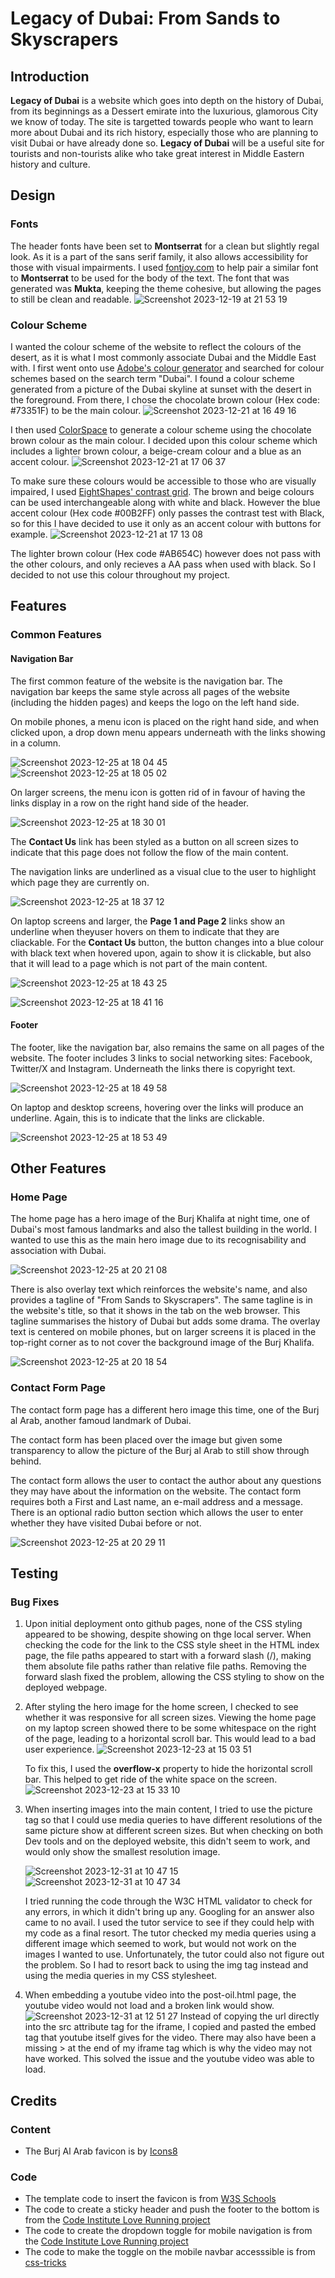 # Legacy of Dubai: From Sands to Skyscrapers
## Introduction
**Legacy of Dubai** is a website which goes into depth on the history of Dubai, from its beginnings as a Dessert emirate into the luxurious, glamorous City we know of today. The site is targetted towards people who want to learn more about Dubai and its rich history, especially those who are planning to visit Dubai or have already done so. **Legacy of Dubai** will be a useful site for tourists and non-tourists alike who take great interest in Middle Eastern history and culture.

## Design
### Fonts

The header fonts have been set to **Montserrat** for a clean but slightly regal look. As it is a part of the sans serif family, it also allows accessibility for those with visual impairments. I used [fontjoy.com](fontjoy.com) to help pair a similar font to **Montserrat** to be used for the body of the text. The font that was generated was **Mukta**, keeping the theme cohesive, but allowing the pages to still be clean and readable.
![Screenshot 2023-12-19 at 21 53 19](https://github.com/mariam138/legacy-of-dubai/assets/150139337/16e55cef-8427-4a0b-b133-d1b277a4bd44)

### Colour Scheme

I wanted the colour scheme of the website to reflect the colours of the desert, as it is what I most commonly associate Dubai and the Middle East with. I first went onto use [Adobe's colour generator](https://color.adobe.com/explore) and searched for colour schemes based on the search term "Dubai". I found a colour scheme generated from a picture of the Dubai skyline at sunset with the desert in the foreground. From there, I chose the chocolate brown colour (Hex code: #73351F) to be the main colour.
![Screenshot 2023-12-21 at 16 49 16](https://github.com/mariam138/legacy-of-dubai/assets/150139337/d1bcd012-fdfe-4c1b-8507-94d6a0c7449b)

I then used [ColorSpace](https://mycolor.space/) to generate a colour scheme using the chocolate brown colour as the main colour. I decided upon this colour scheme which includes a lighter brown colour, a beige-cream colour and a blue as an accent colour.
![Screenshot 2023-12-21 at 17 06 37](https://github.com/mariam138/legacy-of-dubai/assets/150139337/c274b7a4-580a-4fc4-8c90-871ccd10eada)

To make sure these colours would be accessible to those who are visually impaired, I used [EightShapes' contrast grid](https://contrast-grid.eightshapes.com/). The brown and beige colours can be used interchangeable along with white and black. However the blue accent colour (Hex code #00B2FF) only passes the contrast test with Black, so for this I have decided to use it only as an accent colour with buttons for example. ![Screenshot 2023-12-21 at 17 13 08](https://github.com/mariam138/legacy-of-dubai/assets/150139337/53c65327-1b95-4206-a170-ce81ec4ba1a2)

The lighter brown colour (Hex code #AB654C) however does not pass with the other colours, and only recieves a AA pass when used with black. So I decided to not use this colour throughout my project. 

## Features
### Common Features

#### Navigation Bar
The first common feature of the website is the navigation bar. The navigation bar keeps the same style across all pages of the website (including the hidden pages) and keeps the logo on the left hand side.

On mobile phones, a menu icon is placed on the right hand side, and when clicked upon, a drop down menu appears underneath with the links showing in a column.

![Screenshot 2023-12-25 at 18 04 45](https://github.com/mariam138/legacy-of-dubai/assets/150139337/79364e15-c74c-4932-8393-0a8254835902)
![Screenshot 2023-12-25 at 18 05 02](https://github.com/mariam138/legacy-of-dubai/assets/150139337/3180a10a-7342-4c95-b3a2-01add7b4f95a)

On larger screens, the menu icon is gotten rid of in favour of having the links display in a row on the right hand side of the header.

![Screenshot 2023-12-25 at 18 30 01](https://github.com/mariam138/legacy-of-dubai/assets/150139337/3f7a81da-138a-46ba-ab86-9275f2e98dae)

The **Contact Us** link has been styled as a button on all screen sizes to indicate that this page does not follow the flow of the main content. 

The navigation links are underlined as a visual clue to the user to highlight which page they are currently on.

![Screenshot 2023-12-25 at 18 37 12](https://github.com/mariam138/legacy-of-dubai/assets/150139337/fa65326b-3cb5-4734-960c-a142f11130d2)

On laptop screens and larger, the **Page 1 and Page 2** links show an underline when theyuser hovers on them to indicate that they are cliackable. For the **Contact Us** button, the button changes into a blue colour with black text when hovered upon, again to show it is clickable, but also that it will lead to a page which is not part of the main content.

![Screenshot 2023-12-25 at 18 43 25](https://github.com/mariam138/legacy-of-dubai/assets/150139337/c5f5a36f-0ee6-40c9-9b74-f87faa4eae59)

![Screenshot 2023-12-25 at 18 41 16](https://github.com/mariam138/legacy-of-dubai/assets/150139337/72ee1c25-cab4-4bec-aac3-9eccb3237813)

#### Footer

The footer, like the navigation bar, also remains the same on all pages of the website. The footer includes 3 links to social networking sites: Facebook, Twitter/X and Instagram. Underneath the links there is copyright text. 

![Screenshot 2023-12-25 at 18 49 58](https://github.com/mariam138/legacy-of-dubai/assets/150139337/1e1d4dd0-528c-42d2-9692-6d5e67ecea33)

On laptop and desktop screens, hovering over the links will produce an underline. Again, this is to indicate that the links are clickable.

![Screenshot 2023-12-25 at 18 53 49](https://github.com/mariam138/legacy-of-dubai/assets/150139337/bef8b79c-1411-4eed-aa9e-7d019f4a1c94)

## Other Features
### Home Page

The home page has a hero image of the Burj Khalifa at night time, one  of Dubai's most famous landmarks and also the tallest building in the world. I wanted to use this as the main hero image due to its recognisability and association with Dubai. 

![Screenshot 2023-12-25 at 20 21 08](https://github.com/mariam138/legacy-of-dubai/assets/150139337/f0c49481-d894-411a-96ae-9d040e006ac0)

There is also overlay text which reinforces the website's name, and also provides a tagline of "From Sands to Skyscrapers". The same tagline is in the website's title, so that it shows in the tab on the web browser. This tagline summarises the history of Dubai but adds some drama. <!--reword this please).--> The overlay text is centered on mobile phones, but on larger screens it is placed in the top-right corner as to not cover the background image of the Burj Khalifa. 

![Screenshot 2023-12-25 at 20 18 54](https://github.com/mariam138/legacy-of-dubai/assets/150139337/70507472-5b44-4e53-8a63-d680a2e97eb7)

<!-- Add section here about the introduction text underneath once it's been made responsive and been re-written.-->

### Contact Form Page

The contact form page has a different hero image this time, one of the Burj al Arab, another famoud landmark of Dubai. 

The contact form has been placed over the image but given some transparency to allow the picture of the Burj al Arab to still show through behind. 

The contact form allows the user to contact the author <!--?--> about any questions they may have about the information on the website. The contact form requires both a First and Last name, an e-mail address and a message. There is an optional radio button section which allows the user to enter whether they have visited Dubai before or not.

![Screenshot 2023-12-25 at 20 29 11](https://github.com/mariam138/legacy-of-dubai/assets/150139337/3504b4df-8913-41bf-8f9c-170993243706)


## Testing

### Bug Fixes

1. Upon initial deployment onto github pages, none of the CSS styling appeared to be showing, despite showing on thge local server. When checking the code for the link to the CSS style sheet in the HTML index page, the file paths appeared to start with a forward slash (/), making them absolute file paths rather than relative file paths. Removing the forward slash fixed the problem, allowing the CSS  styling to show on the deployed webpage.

2. After styling the hero image for the home screen, I checked to see whether it was responsive for all screen sizes. Viewing the home page on my laptop screen showed there to be some whitespace on the right of the page, leading to a horizontal scroll bar. This would lead to a bad user experience. 
![Screenshot 2023-12-23 at 15 03 51](https://github.com/mariam138/legacy-of-dubai/assets/150139337/d3d65a43-5d60-4c2e-8000-22db718f0d68)

    To fix this, I used the **overflow-x** property to hide the horizontal scroll bar. This helped to get ride of the white space on the screen. 
    ![Screenshot 2023-12-23 at 15 33 10](https://github.com/mariam138/legacy-of-dubai/assets/150139337/8eed11cb-78f2-4417-99eb-9907466849c3)

3. When inserting images into the main content, I tried to use the picture tag so that I could use media queries to have different resolutions of the same picture show at different screen sizes. But when checking on both Dev tools and on the deployed website, this didn't seem to work, and would only show the smallest resolution image.

    ![Screenshot 2023-12-31 at 10 47 15](https://github.com/mariam138/legacy-of-dubai/assets/150139337/23dc6260-d745-47dc-b849-ed8d2093a7c2)
    ![Screenshot 2023-12-31 at 10 47 34](https://github.com/mariam138/legacy-of-dubai/assets/150139337/f650153e-0f00-4e41-a8cd-21002b54d9e0)

    I tried running the code through the W3C HTML validator to check for any errors, in which it didn't bring up any. Googling for an answer also came to no avail. I used the tutor service to see if they could help with my code as a final resort. The tutor checked my media queries using a different image which seemed to work, but would not work on the images I wanted to use. Unfortunately, the tutor could also not figure out the problem. So I had to resort back to using the img tag instead and using the media queries in my CSS stylesheet. 
    
4. When embedding a youtube video into the post-oil.html page, the youtube video would not load and a broken link would show. 
   ![Screenshot 2023-12-31 at 12 51 27](https://github.com/mariam138/legacy-of-dubai/assets/150139337/99c42be7-b44a-4000-bafc-20ff96d67471)
   Instead of copying the url directly into the src attribute tag for the iframe, I copied and pasted the embed tag that youtube itself gives for the video. There may also have been a missing > at the end of my iframe tag which is why the video may not have worked. This solved the issue and the youtube video was able to load.

## Credits
### Content

- The Burj Al Arab favicon is by [Icons8](<https://icons8.com/icon/RnOkEfOBUH9P/burj-al-arab>)

### Code

- The template code to insert the favicon is from [W3S Schools](https://www.w3schools.com/html/html_favicon.asp)
- The code to create a sticky header and push the footer to the bottom is from the [Code Institute Love Running project](https://learn.codeinstitute.net/courses/course-v1:CodeInstitute+LRFX101+2023_Q2/courseware/e805068059af42af87681032aa64053f/7525117e5cd144daa2a7b0c57843bbee/)
- The code to create the dropdown toggle for mobile navigation is from the [Code Institute Love Running project](https://learn.codeinstitute.net/courses/course-v1:CodeInstitute+LRFX101+2023_Q2/courseware/e805068059af42af87681032aa64053f/7525117e5cd144daa2a7b0c57843bbee/)
- The code to make the toggle on the mobile navbar accesssible is from [css-tricks](https://css-tricks.com/inclusively-hidden/)

